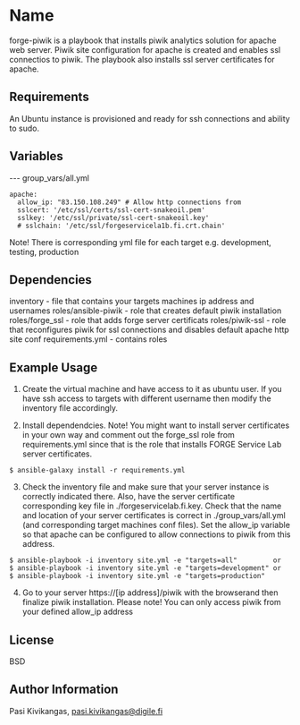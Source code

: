 Name
=========

forge-piwik is a playbook that installs piwik analytics solution for apache web server. Piwik site configuration for apache is created and enables ssl connectios to piwik. The playbook also installs ssl server certificates for apache.

Requirements
------------

An Ubuntu instance is provisioned and ready for ssh connections and ability to sudo.

Variables
--------------

--- group_vars/all.yml

````
apache:
  allow_ip: "83.150.108.249" # Allow http connections from
  sslcert: '/etc/ssl/certs/ssl-cert-snakeoil.pem'
  sslkey: '/etc/ssl/private/ssl-cert-snakeoil.key'
  # sslchain: '/etc/ssl/forgeservicela1b.fi.crt.chain'
````

Note! There is corresponding yml file for each target e.g. development, testing, production

Dependencies
------------

inventory     - file that contains your targets machines ip address and usernames
roles/ansible-piwik - role that creates default piwik installation
roles/forge_ssl     - role that adds forge server certificats
roles/piwik-ssl     - role that reconfigures piwik for ssl connections and disables default apache http site conf
requirements.yml    - contains roles

Example Usage
----------------

1. Create the virtual machine and have access to it as ubuntu user. If you have ssh access to targets with different username then modify the inventory file accordingly.

2. Install dependendcies. Note! You might want to install server certificates in your own way and comment out the forge_ssl role from requirements.yml since that is the role that installs FORGE Service Lab server certificates.

````
$ ansible-galaxy install -r requirements.yml
````

3. Check the inventory file and make sure that your server instance is correctly indicated there. Also, have the server certificate corresponding key file in ./forgeservicelab.fi.key. Check that the name and location of your server certificates is correct in ./group_vars/all.yml (and corresponding target machines conf files). Set the allow_ip variable so that apache can be configured to allow connections to piwik from this address.

````
$ ansible-playbook -i inventory site.yml -e "targets=all"         or
$ ansible-playbook -i inventory site.yml -e "targets=development" or 
$ ansible-playbook -i inventory site.yml -e "targets=production"
````

4. Go to your server https://[ip address]/piwik with the browserand then finalize piwik installation. Please note! You can only access piwik from your defined allow_ip address

License
-------

BSD

Author Information
------------------

Pasi Kivikangas, pasi.kivikangas@digile.fi
